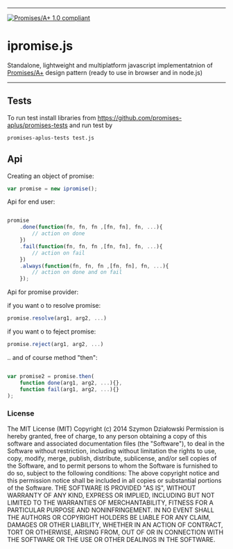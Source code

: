 
***
[![Promises/A+ 1.0 compliant][A+logo]][A+]



# ipromise.js 

Standalone, lightweight and multiplatform javascript implementatnion of 
[Promises/A+][A+] design pattern (ready to use in browser and in node.js)

 [A+]: http://promises-aplus.github.com/promises-spec
 [A+logo]: http://promises-aplus.github.com/promises-spec/assets/logo-small.png

***



## Tests

To run test install libraries from https://github.com/promises-aplus/promises-tests and run test by 

    promises-aplus-tests test.js

## Api

Creating an object of promise:


```javascript
var promise = new ipromise();
```


Api for end user:


```javascript

promise
    .done(function(fn, fn, fn ,[fn, fn], fn, ...){
        // action on done
    })
    .fail(function(fn, fn, fn ,[fn, fn], fn, ...){
        // action on fail
    })
    .always(function(fn, fn, fn ,[fn, fn], fn, ...){
        // action on done and on fail
    });

```


Api for promise provider:

if you want o to resolve promise:


```javascript
promise.resolve(arg1, arg2, ...)
```


if you want o to feject promise:


```javascript
promise.reject(arg1, arg2, ...)
```



.. and of course method "then":

```javascript

var promise2 = promise.then(
    function done(arg1, arg2, ...){}, 
    function fail(arg1, arg2, ...){}
);

```


### License

The MIT License (MIT)
Copyright (c) 2014 Szymon Działowski
Permission is hereby granted, free of charge, to any person obtaining a copy of this software and associated documentation files (the "Software"), to deal in the Software without restriction, including without limitation the rights to use, copy, modify, merge, publish, distribute, sublicense, and/or sell copies of the Software, and to permit persons to whom the Software is furnished to do so, subject to the following conditions:
The above copyright notice and this permission notice shall be included in all copies or substantial portions of the Software.
THE SOFTWARE IS PROVIDED "AS IS", WITHOUT WARRANTY OF ANY KIND, EXPRESS OR IMPLIED, INCLUDING BUT NOT LIMITED TO THE WARRANTIES OF MERCHANTABILITY, FITNESS FOR A PARTICULAR PURPOSE AND NONINFRINGEMENT. IN NO EVENT SHALL THE AUTHORS OR COPYRIGHT HOLDERS BE LIABLE FOR ANY CLAIM, DAMAGES OR OTHER LIABILITY, WHETHER IN AN ACTION OF CONTRACT, TORT OR OTHERWISE, ARISING FROM, OUT OF OR IN CONNECTION WITH THE SOFTWARE OR THE USE OR OTHER DEALINGS IN THE SOFTWARE.

